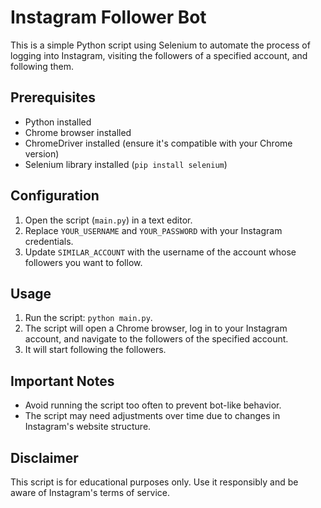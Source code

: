 # Instagram Follower Bot

This is a simple Python script using Selenium to automate the process of logging into Instagram, visiting the followers of a specified account, and following them.

## Prerequisites

- Python installed
- Chrome browser installed
- ChromeDriver installed (ensure it's compatible with your Chrome version)
- Selenium library installed (`pip install selenium`)

## Configuration

1. Open the script (`main.py`) in a text editor.
2. Replace `YOUR_USERNAME` and `YOUR_PASSWORD` with your Instagram credentials.
3. Update `SIMILAR_ACCOUNT` with the username of the account whose followers you want to follow.

## Usage

1. Run the script: `python main.py`.
2. The script will open a Chrome browser, log in to your Instagram account, and navigate to the followers of the specified account.
3. It will start following the followers.

## Important Notes

- Avoid running the script too often to prevent bot-like behavior.
- The script may need adjustments over time due to changes in Instagram's website structure.

## Disclaimer

This script is for educational purposes only. Use it responsibly and be aware of Instagram's terms of service.
